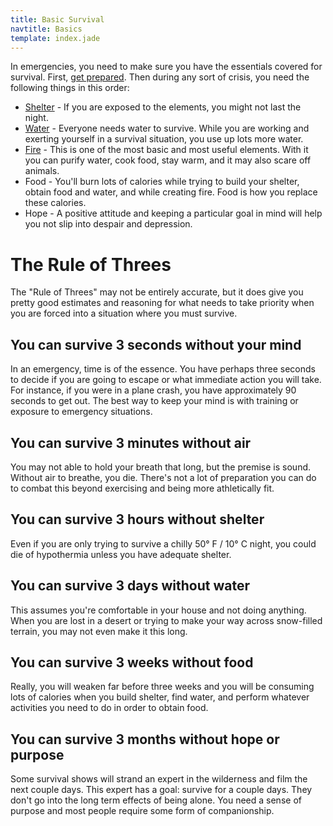 ```yaml
---
title: Basic Survival
navtitle: Basics
template: index.jade
---
```


In emergencies, you need to make sure you have the essentials covered for survival.  First, [get prepared](prepared/).  Then during any sort of crisis, you need the following things in this order:

* [Shelter](shelter/) - If you are exposed to the elements, you might not last the night.
* [Water](water/) - Everyone needs water to survive.  While you are working and exerting yourself in a survival situation, you use up lots more water.
* [Fire](fire/) - This is one of the most basic and most useful elements.  With it you can purify water, cook food, stay warm, and it may also scare off animals.
* Food - You'll burn lots of calories while trying to build your shelter, obtain food and water, and while creating fire.  Food is how you replace these calories.
* Hope - A positive attitude and keeping a particular goal in mind will help you not slip into despair and depression.


The Rule of Threes
==================

The "Rule of Threes" may not be entirely accurate, but it does give you pretty good estimates and reasoning for what needs to take priority when you are forced into a situation where you must survive.

You can survive 3 seconds without your mind
-------------------------------------------

In an emergency, time is of the essence.  You have perhaps three seconds to decide if you are going to escape or what immediate action you will take.  For instance, if you were in a plane crash, you have approximately 90 seconds to get out.  The best way to keep your mind is with training or exposure to emergency situations.

You can survive 3 minutes without air
-------------------------------------

You may not able to hold your breath that long, but the premise is sound.  Without air to breathe, you die.  There's not a lot of preparation you can do to combat this beyond exercising and being more athletically fit.

You can survive 3 hours without shelter
---------------------------------------

Even if you are only trying to survive a chilly 50° F / 10° C night, you could die of hypothermia unless you have adequate shelter.

You can survive 3 days without water
------------------------------------

This assumes you're comfortable in your house and not doing anything.  When you are lost in a desert or trying to make your way across snow-filled terrain, you may not even make it this long.

You can survive 3 weeks without food
------------------------------------

Really, you will weaken far before three weeks and you will be consuming lots of calories when you build shelter, find water, and perform whatever activities you need to do in order to obtain food.

You can survive 3 months without hope or purpose
------------------------------------------------

Some survival shows will strand an expert in the wilderness and film the next couple days.  This expert has a goal:  survive for a couple days.  They don't go into the long term effects of being alone.  You need a sense of purpose and most people require some form of companionship.
